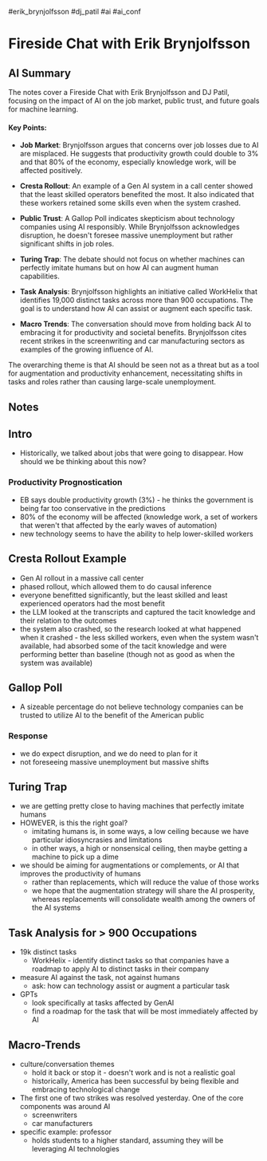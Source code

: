 
#erik_brynjolfsson #dj_patil #ai #ai_conf

# Fireside Chat with Erik Brynjolfsson

## AI Summary


The notes cover a Fireside Chat with Erik Brynjolfsson and DJ Patil, focusing on the impact of AI on the job market, public trust, and future goals for machine learning.

#### Key Points:

- **Job Market**: Brynjolfsson argues that concerns over job losses due to AI are misplaced. He suggests that productivity growth could double to 3% and that 80% of the economy, especially knowledge work, will be affected positively.
    
- **Cresta Rollout**: An example of a Gen AI system in a call center showed that the least skilled operators benefited the most. It also indicated that these workers retained some skills even when the system crashed.
    
- **Public Trust**: A Gallop Poll indicates skepticism about technology companies using AI responsibly. While Brynjolfsson acknowledges disruption, he doesn't foresee massive unemployment but rather significant shifts in job roles.
    
- **Turing Trap**: The debate should not focus on whether machines can perfectly imitate humans but on how AI can augment human capabilities.
    
- **Task Analysis**: Brynjolfsson highlights an initiative called WorkHelix that identifies 19,000 distinct tasks across more than 900 occupations. The goal is to understand how AI can assist or augment each specific task.
    
- **Macro Trends**: The conversation should move from holding back AI to embracing it for productivity and societal benefits. Brynjolfsson cites recent strikes in the screenwriting and car manufacturing sectors as examples of the growing influence of AI.
    

The overarching theme is that AI should be seen not as a threat but as a tool for augmentation and productivity enhancement, necessitating shifts in tasks and roles rather than causing large-scale unemployment.

## Notes

## Intro

- Historically, we talked about jobs that were going to disappear. How should we be thinking about this now?

### Productivity Prognostication

- EB says double productivity growth (3%) - he thinks the government is being far too conservative in the predictions
- 80% of the economy will be affected (knowledge work, a set of workers that weren't that affected by the early waves of automation)
- new technology seems to have the ability to help lower-skilled workers

## Cresta Rollout Example

- Gen AI rollout in a massive call center
- phased rollout, which allowed them to do causal inference
- everyone benefitted significantly, but the least skilled and least experienced operators had the most benefit 
- the LLM looked at the transcripts and captured the tacit knowledge and their relation to the outcomes
- the system also crashed, so the research looked at what happened when it crashed - the less skilled workers, even when the system wasn't available, had absorbed some of the tacit knowledge and were performing better than baseline (though not as good as when the system was available)

## Gallop Poll

- A sizeable percentage do not believe technology companies can be trusted to utilize AI to the benefit of the American public

### Response

- we do expect disruption, and we do need to plan for it
- not foreseeing massive unemployment but massive shifts

## Turing Trap

- we are getting pretty close to having machines that perfectly imitate humans
- HOWEVER, is this the right goal?
	- imitating humans is, in some ways, a low ceiling because we have particular idiosyncrasies and limitations
	- in other ways, a high or nonsensical ceiling, then maybe getting a machine to pick up a dime
- we should be aiming for augmentations or complements, or AI that improves the productivity of humans
	- rather than replacements, which will reduce the value of those works
	- we hope that the augmentation strategy will share the AI prosperity, whereas replacements will consolidate wealth among the owners of the AI systems

## Task Analysis for > 900 Occupations

- 19k distinct tasks 
	- WorkHelix - identify distinct tasks so that companies have a roadmap to apply AI to distinct tasks in their company
- measure AI against the task, not against humans
	- ask: how can technology assist or augment a particular task
- GPTs
	- look specifically at tasks affected by GenAI
	- find a roadmap for the task that will be most immediately affected by AI

## Macro-Trends

- culture/conversation themes
	- hold it back or stop it - doesn't work and is not a realistic goal
	- historically, America has been successful by being flexible and embracing technological change
- The first one of two strikes was resolved yesterday. One of the core components was around AI
	- screenwriters
	- car manufacturers
- specific example: professor
	- holds students to a higher standard, assuming they will be leveraging AI technologies


